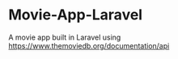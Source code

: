 # Movie-App-Laravel
A movie app built in Laravel using https://www.themoviedb.org/documentation/api 
